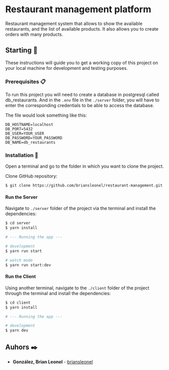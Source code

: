 # Restaurant management platform

Restaurant management system that allows to show the available restaurants, and the list of available products. It also allows you to create orders with many products.

## Starting 🚀

These instructions will guide you to get a working copy of this project on your local machine for development and testing purposes.

### Prerequisites 📋

To run this project you will need to create a database in postgresql called db_restaurants. And in the `.env` file in the `./server` folder, you will have to enter the corresponding credentials to be able to access the database.

The file would look something like this:

```env
DB_HOSTNAME=localhost
DB_PORT=5432
DB_USER=YOUR_USER
DB_PASSWORD=YOUR_PASSWORD
DB_NAME=db_restaurants
```

### Installation 🔧

Open a terminal and go to the folder in which you want to clone the project.

Clone GitHub repository:

```sh
$ git clone https://github.com/briansleonel/restaurant-management.git
```

#### Run the Server

Navigate to `./server` folder of the project via the terminal and install the dependencies:

```bash
$ cd server
$ yarn install

# --- Running the app ---

# development
$ yarn run start

# watch mode
$ yarn run start:dev
```

#### Run the Client

Using another terminal, navigate to the `./client` folder of the project through the terminal and install the dependencies:

```bash
$ cd client
$ yarn install

# --- Running the app ---

# development
$ yarn dev
```

## Auhors ✒️

-   **González, Brian Leonel** - [briansleonel](https://github.com/briansleonel)
